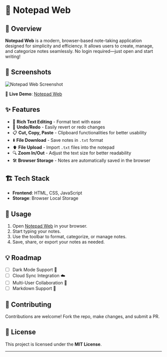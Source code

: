 # 📌 Notepad Web

## 🚀 Overview
**Notepad Web** is a modern, browser-based note-taking application designed for simplicity and efficiency. It allows users to create, manage, and categorize notes seamlessly. No login required—just open and start writing!
## 📸 Screenshots
![Notepad Web Screenshot](https://i.ibb.co.com/C5swXK9z/screenshot-1741670981620.png)

🔗 **Live Demo**: [Notepad Web](https://notepadweb-novara.netlify.app/)

## ✨ Features
- 📝 **Rich Text Editing** - Format text with ease
- 🔄 **Undo/Redo** - Easily revert or redo changes
- 📋 **Cut, Copy, Paste** - Clipboard functionalities for better usability
- ⬇️ **File Download** - Save notes in `.txt` format
- ⬆️ **File Upload** - Import `.txt` files into the notepad
- 🔍 **Zoom In/Out** - Adjust the text size for better readability
- 🛠 **Browser Storage** - Notes are automatically saved in the browser

## 🏗️ Tech Stack
- **Frontend**: HTML, CSS, JavaScript
- **Storage**: Browser Local Storage

## 🎯 Usage
1. Open [Notepad Web](https://notepadweb-novara.netlify.app/) in your browser.
2. Start typing your notes.
3. Use the toolbar to format, categorize, or manage notes.
4. Save, share, or export your notes as needed.

## 💡 Roadmap
- [ ] Dark Mode Support 🌙
- [ ] Cloud Sync Integration ☁️
- [ ] Multi-User Collaboration 👥
- [ ] Markdown Support 📝

## 🤝 Contributing
Contributions are welcome! Fork the repo, make changes, and submit a PR.

## 📄 License
This project is licensed under the **MIT License**.

---

